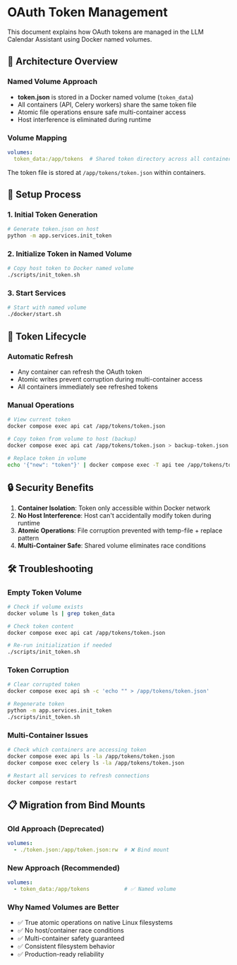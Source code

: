 # OAuth Token Management

This document explains how OAuth tokens are managed in the LLM Calendar Assistant using Docker named volumes.

## 🎯 Architecture Overview

### Named Volume Approach
- **token.json** is stored in a Docker named volume (`token_data`)
- All containers (API, Celery workers) share the same token file
- Atomic file operations ensure safe multi-container access
- Host interference is eliminated during runtime

### Volume Mapping
```yaml
volumes:
  token_data:/app/tokens  # Shared token directory across all containers
```

The token file is stored at `/app/tokens/token.json` within containers.

## 🚀 Setup Process

### 1. Initial Token Generation
```bash
# Generate token.json on host
python -m app.services.init_token
```

### 2. Initialize Token in Named Volume
```bash
# Copy host token to Docker named volume
./scripts/init_token.sh
```

### 3. Start Services
```bash
# Start with named volume
./docker/start.sh
```

## 🔄 Token Lifecycle

### Automatic Refresh
- Any container can refresh the OAuth token
- Atomic writes prevent corruption during multi-container access
- All containers immediately see refreshed tokens

### Manual Operations
```bash
# View current token
docker compose exec api cat /app/tokens/token.json

# Copy token from volume to host (backup)
docker compose exec api cat /app/tokens/token.json > backup-token.json

# Replace token in volume
echo '{"new": "token"}' | docker compose exec -T api tee /app/tokens/token.json
```

## 🔒 Security Benefits

1. **Container Isolation**: Token only accessible within Docker network
2. **No Host Interference**: Host can't accidentally modify token during runtime  
3. **Atomic Operations**: File corruption prevented with temp-file + replace pattern
4. **Multi-Container Safe**: Shared volume eliminates race conditions

## 🛠️ Troubleshooting

### Empty Token Volume
```bash
# Check if volume exists
docker volume ls | grep token_data

# Check token content
docker compose exec api cat /app/tokens/token.json

# Re-run initialization if needed
./scripts/init_token.sh
```

### Token Corruption
```bash
# Clear corrupted token
docker compose exec api sh -c 'echo "" > /app/tokens/token.json'

# Regenerate token
python -m app.services.init_token
./scripts/init_token.sh
```

### Multi-Container Issues
```bash
# Check which containers are accessing token
docker compose exec api ls -la /app/tokens/token.json
docker compose exec celery ls -la /app/tokens/token.json

# Restart all services to refresh connections
docker compose restart
```

## 📋 Migration from Bind Mounts

### Old Approach (Deprecated)
```yaml
volumes:
  - ./token.json:/app/token.json:rw  # ❌ Bind mount
```

### New Approach (Recommended)
```yaml
volumes:
  - token_data:/app/tokens           # ✅ Named volume
```

### Why Named Volumes are Better
- ✅ True atomic operations on native Linux filesystems
- ✅ No host/container race conditions  
- ✅ Multi-container safety guaranteed
- ✅ Consistent filesystem behavior
- ✅ Production-ready reliability 